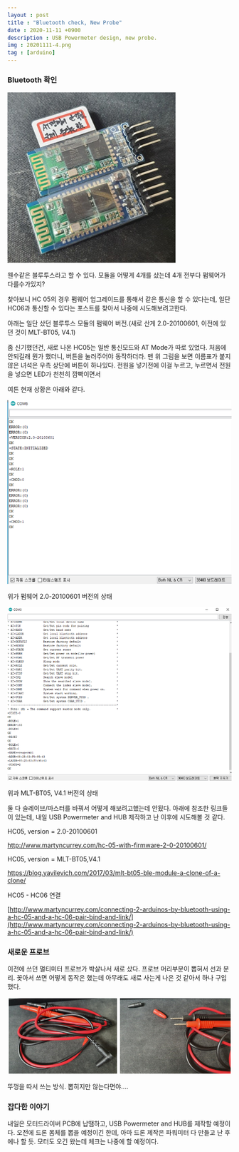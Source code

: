 ```yaml
---
layout : post
title : "Bluetooth check, New Probe"
date : 2020-11-11 +0900
description : USB Powermeter design, new probe.
img : 20201111-4.png
tag : [arduino]
---
```


### Bluetooth 확인

 

![img1](https://raw.githubusercontent.com/ReaperMaKNaE/reapermaknae.github.io/main/assets/img/20201111-4.png)

 웬수같은 블루투스라고 할 수 있다. 모듈을 어떻게 4개를 샀는데 4개 전부다 펌웨어가 다를수가있지?

찾아보니 HC 05의 경우 펌웨어 업그레이드를 통해서 같은 통신을 할 수 있다는데, 일단 HC06과 통신할 수 있다는 포스트를 찾아서 나중에 시도해보려고한다.

 아래는 일단 샀던 블루투스 모듈의 펌웨어 버전.(새로 산게 2.0-20100601, 이전에 있던 것이 MLT-BT05, V4.1)

 좀 신기했던건, 새로 나온 HC05는 일반 통신모드와 AT Mode가 따로 있었다. 처음에 안되길래 뭔가 했더니, 버튼을 눌러주어야 동작하더라. 맨 위 그림을 보면 이름표가 붙지 않은 녀석은 우측 상단에 버튼이 하나있다. 전원을 넣기전에 이걸 누르고, 누르면서 전원을 넣으면 LED가 천천히 깜빡이면서 

 여튼 현재 상황은 아래와 같다.

![img2](https://raw.githubusercontent.com/ReaperMaKNaE/reapermaknae.github.io/main/assets/img/20201111-1.png)

 위가 펌웨어 2.0-20100601 버전의 상태

![img3](https://raw.githubusercontent.com/ReaperMaKNaE/reapermaknae.github.io/main/assets/img/20201111-2.png)

 위과 MLT-BT05, V4.1 버전의 상태



 둘 다 슬레이브/마스터를 바꿔서 어떻게 해보려고했는데 안됬다. 아래에 참조한 링크들이 있는데, 내일 USB Powermeter and HUB 제작하고 난 이후에 시도해볼 것 같다.



HC05, version = 2.0-20100601

http://www.martyncurrey.com/hc-05-with-firmware-2-0-20100601/

HC05, version = MLT-BT05,V4.1

https://blog.yavilevich.com/2017/03/mlt-bt05-ble-module-a-clone-of-a-clone/

HC05 - HC06 연결

[http://www.martyncurrey.com/connecting-2-arduinos-by-bluetooth-using-a-hc-05-and-a-hc-06-pair-bind-and-link/](http://www.martyncurrey.com/connecting-2-arduinos-by-bluetooth-using-a-hc-05-and-a-hc-06-pair-bind-and-link/)



### 새로운 프로브

 이전에 쓰던 멀티미터 프로브가 박살나서 새로 샀다. 프로브 머리부분이 뽑혀서 선과 분리. 꽂아서 쓰면 어떻게 동작은 했는데 아무래도 새로 사는게 나은 것 같아서 하나 구입했다.

![img4](https://raw.githubusercontent.com/ReaperMaKNaE/reapermaknae.github.io/main/assets/img/20201111-5.png)

 뚜껑을 따서 쓰는 방식. 뽑히지만 않는다면야....



### 잡다한 이야기

 내일은 모터드라이버 PCB에 납땜하고, USB Powermeter and HUB를 제작할 예정이다. 오전에 드론 몸체를 뽑을 예정이긴 한데, 아마 드론 제작은 파워미터 다 만들고 난 후에나 할 듯. 모터도 오긴 왔는데 체크는 나중에 할 예정이다.